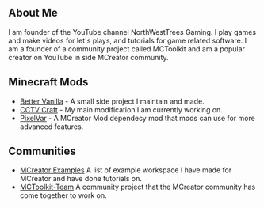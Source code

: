 ## About Me
I am founder of the YouTube channel NorthWestTrees Gaming. 
I play games and make videos for let's plays, and tutorials for game related software. 
I am a founder of a community project called MCToolkit and am a popular creator on YouTube in side MCreator community.

## Minecraft Mods
- [Better Vanilla](https://github.com/Better-Vanilla) - A small side project I maintain and made.
- [CCTV Craft](https://github.com/cctvcraft) - My main modification I am currently working on.
- [PixelVar](https://github.com/pixelvar) - A MCreator Mod dependecy mod that mods can use for more advanced features.

## Communities
- [MCreator Examples](https://github.com/MCreator-Examples) A list of example workspace I have made for MCreator and have done tutorials on.
- [MCToolkit-Team](https://github.com/Team-MCToolkit) A community project that the MCreator community has come together to work on.
